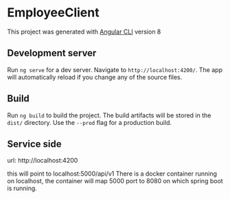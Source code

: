# EmployeeClient

This project was generated with [Angular CLI](https://github.com/angular/angular-cli) version 8

## Development server

Run `ng serve` for a dev server. Navigate to `http://localhost:4200/`. The app will automatically reload if you change any of the source files.

## Build

Run `ng build` to build the project. The build artifacts will be stored in the `dist/` directory. Use the `--prod` flag for a production build.

## Service side

url: http://localhost:4200

this will point to localhost:5000/api/v1
There is a docker container running on localhost, the container will map 5000 port to 8080 on which spring
boot is running.
